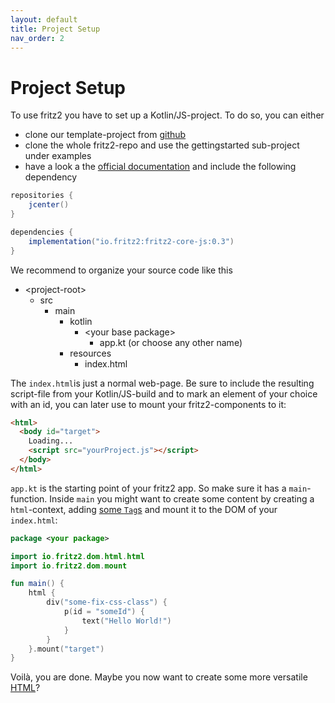 ```yaml
---
layout: default
title: Project Setup
nav_order: 2
---
```

# Project Setup

To use fritz2 you have to set up a Kotlin/JS-project. To do so, you can either
* clone our template-project from [github](https://github.com/jwstegemann/fritz2-template)
* clone the whole fritz2-repo and use the gettingstarted sub-project under examples
* have a look a the [official documentation](https://kotlinlang.org/docs/tutorials/javascript/getting-started-gradle/getting-started-with-gradle.html) and include the following dependency

```gradle
repositories {
    jcenter()
}

dependencies {
    implementation("io.fritz2:fritz2-core-js:0.3")
}
```

We recommend to organize your source code like this

* \<project-root\>
  * src
    * main
      * kotlin
        * \<your base package\>
          * app.kt (or choose any other name)
      * resources
        * index.html

The `index.html`is just a normal web-page. Be sure to include the resulting script-file from your Kotlin/JS-build and to mark an element of your choice with an id, you can later use to mount your fritz2-components to it:

```html
<html>
  <body id="target">
    Loading...
    <script src="yourProject.js"></script>
  </body>
</html>
```

`app.kt` is the starting point of your fritz2 app. So make sure it has a `main`-function. Inside `main` you might want to create some content by creating a `html`-context, adding [some `Tag`s](https://api.fritz2.dev/fritz2/io.fritz2.dom.html/-html-elements) and mount it to the DOM of your `index.html`:

```kotlin
package <your package>

import io.fritz2.dom.html.html
import io.fritz2.dom.mount

fun main() {
    html {
        div("some-fix-css-class") {
            p(id = "someId") {
                text("Hello World!")
            }
        }
    }.mount("target")
}
```

Voilà, you are done. Maybe you now want to create some more versatile [HTML](Attributes%20and%20CSS.html)?  